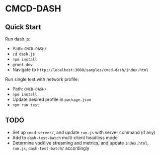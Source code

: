 # CMCD-DASH

## Quick Start

Run dash.js:
- Path: `CMCD-DASH/`
- `cd dash.js`
- `npm install`
- `grunt dev`
- Navigate to `http://localhost:3000/samples/cmcd-dash/index.html`

Run single test with network profile:
- Path: `CMCD-DASH/`
- `npm install`
- Update desired profile in `package.json`
- `npm run test`


## TODO

- Set up `cmcd-server/`, and update `run.js` with server command (if any)
- Add to `dash-test-batch` multi-client headless mode
- Determine vod/live streaming and metrics, and update `index.html`, `run.js`, `dash-test-batch/` accordingly
